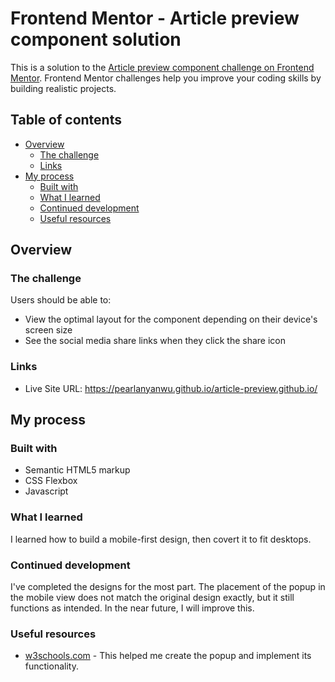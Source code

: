# Frontend Mentor - Article preview component solution

This is a solution to the [Article preview component challenge on Frontend Mentor](https://www.frontendmentor.io/challenges/article-preview-component-dYBN_pYFT). Frontend Mentor challenges help you improve your coding skills by building realistic projects. 

## Table of contents

- [Overview](#overview)
  - [The challenge](#the-challenge)
  - [Links](#links)
- [My process](#my-process)
  - [Built with](#built-with)
  - [What I learned](#what-i-learned)
  - [Continued development](#continued-development)
  - [Useful resources](#useful-resources)

## Overview

### The challenge

Users should be able to:

- View the optimal layout for the component depending on their device's screen size
- See the social media share links when they click the share icon

### Links

- Live Site URL: https://pearlanyanwu.github.io/article-preview.github.io/

## My process

### Built with

- Semantic HTML5 markup
- CSS Flexbox
- Javascript

### What I learned

I learned how to build a mobile-first design, then covert it to fit desktops.

### Continued development

I've completed the designs for the most part. The placement of the popup in the mobile view does not match the original design exactly, but it still functions as intended. In the near future, I will improve this.

### Useful resources

- [w3schools.com](https://www.w3schools.com/howto/howto_js_popup.asp) - This helped me create the popup and implement its functionality.